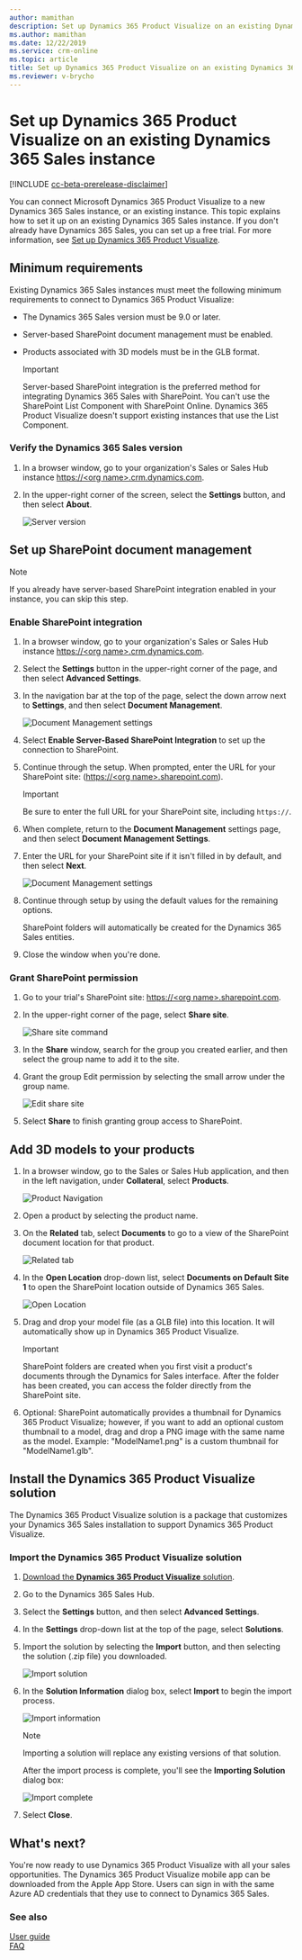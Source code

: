 ```yaml
---
author: mamithan
description: Set up Dynamics 365 Product Visualize on an existing Dynamics 365 Sales instance
ms.author: mamithan
ms.date: 12/22/2019
ms.service: crm-online
ms.topic: article
title: Set up Dynamics 365 Product Visualize on an existing Dynamics 365 Sales instance
ms.reviewer: v-brycho
---
```


# Set up Dynamics 365 Product Visualize on an existing Dynamics 365 Sales instance

[!INCLUDE [cc-beta-prerelease-disclaimer](../includes/cc-beta-prerelease-disclaimer.md)]

You can connect Microsoft Dynamics 365 Product Visualize to a new Dynamics 365 Sales instance, or an existing instance. This topic explains how to set it up on an existing Dynamics 365 Sales instance. If you don't already have Dynamics 365 Sales, you can set up a free trial. For more information, see [Set up Dynamics 365 Product Visualize](setup.md). 

## Minimum requirements

Existing Dynamics 365 Sales instances must meet the following minimum requirements to connect to Dynamics 365 Product Visualize:

- The Dynamics 365 Sales version must be 9.0 or later.

- Server-based SharePoint document management must be enabled.

- Products associated with 3D models must be in the GLB format.

    > [!IMPORTANT]
    > Server-based SharePoint integration is the preferred method for integrating Dynamics 365 Sales with SharePoint. You can't use the SharePoint List Component with SharePoint Online. Dynamics 365 Product Visualize doesn't support existing instances that use the List Component.

### Verify the Dynamics 365 Sales version

1. In a browser window, go to your organization's Sales or Sales Hub instance [https://\<org name>.crm.dynamics.com]().

2. In the upper-right corner of the screen, select the **Settings** button, and then select **About**.

   ![Server version](media/sales-version.PNG "Server version")

## Set up SharePoint document management

   > [!NOTE] 
   > If you already have server-based SharePoint integration enabled in your instance, you can skip this step.

### Enable SharePoint integration

1. In a browser window, go to your organization's Sales or Sales Hub instance [https://\<org name>.crm.dynamics.com]().

2. Select the **Settings** button in the upper-right corner of the page, and then select __Advanced Settings__.

3. In the navigation bar at the top of the page, select the down arrow next to __Settings__, and then select __Document Management__.

   ![Document Management settings](media/sharepoint.PNG "Document Managment settings")

4. Select __Enable Server-Based SharePoint Integration__ to set up the connection to SharePoint.

5. Continue through the setup. When prompted, enter the URL for your SharePoint site: ([https://\<org name>.sharepoint.com]()).

   > [!IMPORTANT]
   > Be sure to enter the full URL for your SharePoint site, including `https://`.

6. When complete, return to the __Document Management__ settings page, and then select __Document Management Settings__.

7. Enter the URL for your SharePoint site if it isn't filled in by default, and then select __Next__.

   ![Document Management settings](media/document-management-settings.PNG "Document Management settings")

8. Continue through setup by using the default values for the remaining options.

   SharePoint folders will automatically be created for the Dynamics 365 Sales entities.

9. Close the window when you're done.

### Grant SharePoint permission

1. Go to your trial's SharePoint site: [https://\<org name\>.sharepoint.com]().

2. In the upper-right corner of the page, select **Share site**.

   ![Share site command](media/share-site.PNG "Share site command")

3. In the **Share** window, search for the group you created earlier, and then select the group name to add it to the site.

4. Grant the group Edit permission by selecting the small arrow under the group name.

   ![Edit share site](media/edit-share-site.PNG "Edit the share site settings")

5. Select **Share** to finish granting group access to SharePoint.

## Add 3D models to your products

1. In a browser window, go to the Sales or Sales Hub application, and then in the left navigation, under **Collateral**, select **Products**.

   ![Product Navigation](media/products-navigation.PNG "Product navigation")

2. Open a product by selecting the product name.

3. On the __Related__ tab, select __Documents__ to go to a view of the SharePoint document location for that product.

   ![Related tab](media/related-documents.PNG "Related tab")

4. In the __Open Location__ drop-down list, select __Documents on Default Site 1__ to open the SharePoint location outside of Dynamics 365 Sales.

   ![Open Location](media/open-location.PNG "Open location")

5. Drag and drop your model file (as a GLB file) into this location. It will automatically show up in Dynamics 365 Product Visualize.

   > [!IMPORTANT]
   > SharePoint folders are created when you first visit a product's documents through the Dynamics for Sales interface. After the folder has been created, you can access the folder directly from the SharePoint site.

6. Optional: SharePoint automatically provides a thumbnail for Dynamics 365 Product Visualize; however, if you want to add an optional custom thumbnail to a model, drag and drop a PNG image with the same name as the model. Example: "ModelName1.png" is a custom thumbnail for "ModelName1.glb".

## Install the Dynamics 365 Product Visualize solution

The Dynamics 365 Product Visualize solution is a package that customizes your Dynamics 365 Sales installation to support Dynamics 365 Product Visualize.

### Import the Dynamics 365 Product Visualize solution

1. [Download the **Dynamics 365 Product Visualize** solution](https://download.microsoft.com/download/F/D/E/FDEE4BA0-F7E5-4FBD-80C1-E670F9F397BA/ProductVisualize.Solution.zip).

2. Go to the Dynamics 365 Sales Hub.

2. Select the **Settings** button, and then select **Advanced Settings**.

3. In the **Settings** drop-down list at the top of the page, select **Solutions**.

5. Import the solution by selecting the **Import** button, and then selecting the solution (.zip file) you downloaded.

   ![Import solution](media/import-solution.PNG "Import solution")
 
6. In the **Solution Information** dialog box, select **Import** to begin the import process.

   ![Import information](media/import-information.PNG "Import information")
   
    > [!NOTE]
    > Importing a solution will replace any existing versions of that solution.
    
    After the import process is complete, you'll see the **Importing Solution** dialog box:

   ![Import complete](media/import-complete.PNG "Import complete")

7. Select **Close**.

## What's next?
You're now ready to use Dynamics 365 Product Visualize with all your sales opportunities. The Dynamics 365 Product Visualize mobile app can be downloaded from the Apple App Store. Users can sign in with the same Azure AD credentials that they use to connect to Dynamics 365 Sales.
  
### See also

[User guide](user-guide.md)<br>
[FAQ](faq.md)
